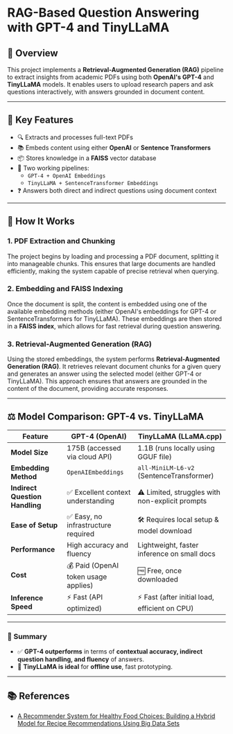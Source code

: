 # RAG-Based Question Answering with GPT-4 and TinyLLaMA


## 📌 Overview

This project implements a **Retrieval-Augmented Generation (RAG)** pipeline to extract insights from academic PDFs using both **OpenAI's GPT-4** and **TinyLLaMA** models. It enables users to upload research papers and ask questions interactively, with answers grounded in document content.

---

## 🧠 Key Features

- 🔍 Extracts and processes full-text PDFs
- 📚 Embeds content using either **OpenAI** or **Sentence Transformers**
- 📦 Stores knowledge in a **FAISS** vector database
- 🔄 Two working pipelines:
  - `GPT-4 + OpenAI Embeddings`
  - `TinyLLaMA + SentenceTransformer Embeddings`
- ❓ Answers both direct and indirect questions using document context

---

## 🧠 How It Works

### 1. **PDF Extraction and Chunking**

The project begins by loading and processing a PDF document, splitting it into manageable chunks. This ensures that large documents are handled efficiently, making the system capable of precise retrieval when querying.

### 2. **Embedding and FAISS Indexing**

Once the document is split, the content is embedded using one of the available embedding methods (either OpenAI's embeddings for GPT-4 or SentenceTransformers for TinyLLaMA). These embeddings are then stored in a **FAISS index**, which allows for fast retrieval during question answering.

### 3. **Retrieval-Augmented Generation (RAG)**

Using the stored embeddings, the system performs **Retrieval-Augmented Generation (RAG)**. It retrieves relevant document chunks for a given query and generates an answer using the selected model (either GPT-4 or TinyLLaMA). This approach ensures that answers are grounded in the content of the document, providing accurate responses.

---
## ⚖️ Model Comparison: GPT-4 vs. TinyLLaMA

| Feature                        | **GPT-4 (OpenAI)**                      | **TinyLLaMA (LLaMA.cpp)**                   |
|-------------------------------|-------------------------------------------|-----------------------------------------------|
| **Model Size**                | 175B (accessed via cloud API)             | 1.1B (runs locally using GGUF file)            |
| **Embedding Method**          | `OpenAIEmbeddings`                        | `all-MiniLM-L6-v2` (SentenceTransformer)       |
| **Indirect Question Handling**| ✅ Excellent context understanding         | ⚠️ Limited, struggles with non-explicit prompts|
| **Ease of Setup**             | ✅ Easy, no infrastructure required        | 🛠 Requires local setup & model download        |
| **Performance**               | High accuracy and fluency                 | Lightweight, faster inference on small docs    |
| **Cost**                      | 💰 Paid (OpenAI token usage applies)       | 🆓 Free, once downloaded                       |
| **Inference Speed**           | ⚡ Fast (API optimized)                    | ⚡ Fast (after initial load, efficient on CPU)  |


---

### 📝 Summary

- ✅ **GPT-4 outperforms** in terms of **contextual accuracy, indirect question handling, and fluency** of answers.
- 🔄 **TinyLLaMA is ideal** for **offline use**, fast prototyping.
  
---
  ## 📚 References

- [A Recommender System for Healthy Food Choices: Building a Hybrid Model for Recipe Recommendations Using Big Data Sets](https://www.researchgate.net/publication/349152789_A_Recommender_System_for_Healthy_Food_Choices_Building_a_Hybrid_Model_for_Recipe_Recommendations_using_Big_Data_Sets)
